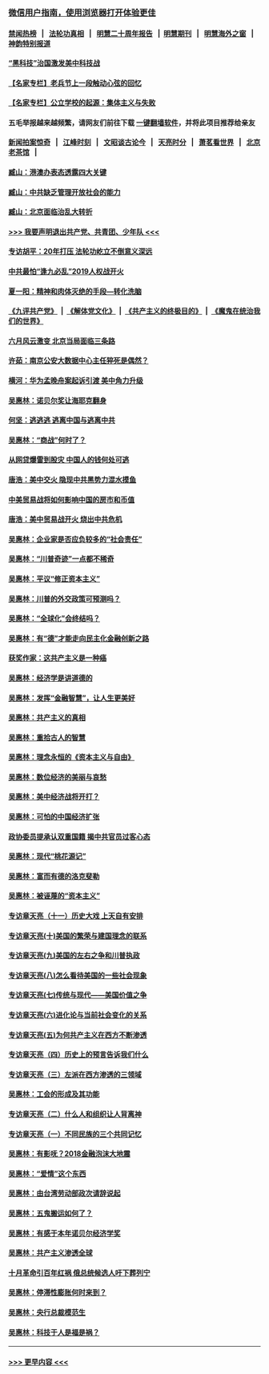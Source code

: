 ### [微信用户指南，使用浏览器打开体验更佳](https://github.com/gfw-breaker/banned-news1/blob/master/indexes/wechat-guide.md?t=0)
#### [禁闻热榜](热点新闻.md?t=0)  &nbsp;&nbsp;|&nbsp;&nbsp; [法轮功真相](https://github.com/gfw-breaker/truth/blob/master/README.md?t=0) &nbsp;&nbsp;|&nbsp;&nbsp; [明慧二十周年报告](https://github.com/gfw-breaker/mh-reports/blob/master/README.md?t=0) &nbsp;&nbsp;|&nbsp;&nbsp;[明慧期刊](https://github.com/gfw-breaker/mh-qikan) &nbsp;&nbsp;|&nbsp;&nbsp; [明慧海外之窗](https://github.com/gfw-breaker/mh-news/blob/master/README.md?t=0) &nbsp;&nbsp;|&nbsp;&nbsp; [神韵特别报道](https://github.com/gfw-breaker/mh-news/blob/master/shenyun.md?t=0)
#### [“黑科技”治国激发美中科技战](../pages/nsc423/n11638056.md?t=02041022) 
#### [【名家专栏】老兵节上一段触动心弦的回忆](../pages/nsc423/n11646016.md?t=02041022) 
#### [【名家专栏】公立学校的起源：集体主义与失败](../pages/nsc423/n11601833.md?t=02041022) 
#### 五毛举报越来越频繁，请网友们前往下载 [一键翻墙软件](https://github.com/gfw-breaker/ssr-accounts)，并将此项目推荐给亲友
#### [新闻拍案惊奇](https://github.com/gfw-breaker/banned-news1/blob/master/pages/link4.md) &nbsp;&nbsp;|&nbsp;&nbsp; [江峰时刻](https://github.com/gfw-breaker/banned-news1/blob/master/pages/link4.md) &nbsp;&nbsp;|&nbsp;&nbsp; [文昭谈古论今](https://github.com/gfw-breaker/banned-news1/blob/master/pages/link4.md) &nbsp;&nbsp;|&nbsp;&nbsp; [天亮时分](https://github.com/gfw-breaker/banned-news1/blob/master/pages/link4.md) &nbsp;&nbsp;|&nbsp;&nbsp; [萧茗看世界](https://github.com/gfw-breaker/banned-news1/blob/master/pages/link4.md) &nbsp;&nbsp;|&nbsp;&nbsp; [北京老茶馆](https://github.com/gfw-breaker/banned-news1/blob/master/pages/link4.md) &nbsp;&nbsp;|&nbsp;&nbsp; 
#### [臧山：港澳办表态透露四大关键](../pages/nsc423/n11421628.md?t=02041022) 
#### [臧山：中共缺乏管理开放社会的能力](../pages/nsc423/n11407457.md?t=02041022) 
#### [臧山：北京面临治乱大转折](../pages/nsc423/n11406895.md?t=02041022) 
#### [>>> 我要声明退出共产党、共青团、少年队 <<<](https://github.com/begood0513/goodnews/blob/master/quit/letter.md) 
#### [专访胡平：20年打压 法轮功屹立不倒意义深远](../pages/nsc423/n11398800.md?t=02041022) 
#### [中共最怕“逢九必乱”2019人权战开火](../pages/nsc423/n11385248.md?t=02041022) 
#### [夏一阳：精神和肉体灭绝的手段—转化洗脑](../pages/nsc423/n11368250.md?t=02041022) 
#### [《九评共产党》](https://github.com/begood0513/9ping.md/blob/master/README.md) &nbsp;|&nbsp; [《解体党文化》](../../../../jtdwh.md/blob/master/README.md)  &nbsp;|&nbsp; [《共产主义的终极目的》](../../../../gczydzjmd.md/blob/master/README.md) &nbsp;|&nbsp; [《魔鬼在统治我们的世界》](../../../../mgztzwmdsj.md/blob/master/README.md) 
#### [六月风云激变 北京当局面临三条路](../pages/nsc423/n11313668.md?t=02041022) 
#### [许茹：南京公安大数据中心主任猝死是偶然？](../pages/nsc423/n11064744.md?t=02041022) 
#### [横河：华为孟晚舟案起诉引渡 美中角力升级](../pages/nsc423/n11027230.md?t=02041022) 
#### [吴惠林：诺贝尔奖让海耶克翻身](../pages/nsc423/n10890049.md?t=02041022) 
#### [何坚：逃逃逃 逃离中国与逃离中共](../pages/nsc423/n10592891.md?t=02041022) 
#### [吴惠林：“商战”何时了？](../pages/nsc423/n10573558.md?t=02041022) 
#### [从网贷爆雷到股灾 中国人的钱何处可逃](../pages/nsc423/n10572800.md?t=02041022) 
#### [唐浩：美中交火 隐现中共黑势力混水摸鱼](../pages/nsc423/n10544040.md?t=02041022) 
#### [中美贸易战将如何影响中国的房市和币值](../pages/nsc423/n10543697.md?t=02041022) 
#### [唐浩：美中贸易战开火 烧出中共危机](../pages/nsc423/n10540126.md?t=02041022) 
#### [吴惠林：企业家是否应负较多的“社会责任”](../pages/nsc423/n10535022.md?t=02041022) 
#### [吴惠林：“川普奇迹”一点都不稀奇](../pages/nsc423/n10512808.md?t=02041022) 
#### [吴惠林：平议“修正资本主义”](../pages/nsc423/n10495724.md?t=02041022) 
#### [吴惠林：川普的外交政策可预测吗？](../pages/nsc423/n10462387.md?t=02041022) 
#### [吴惠林：“全球化”会终结吗？](../pages/nsc423/n10452838.md?t=02041022) 
#### [吴惠林：有“德”才能走向民主化金融创新之路](../pages/nsc423/n10432292.md?t=02041022) 
#### [获奖作家：这共产主义是一种癌](../pages/nsc423/n10431541.md?t=02041022) 
#### [吴惠林：经济学是讲道德的](../pages/nsc423/n10398014.md?t=02041022) 
#### [吴惠林：发挥“金融智慧”，让人生更美好](../pages/nsc423/n10375019.md?t=02041022) 
#### [吴惠林：共产主义的真相](../pages/nsc423/n10351394.md?t=02041022) 
#### [吴惠林：重拾古人的智慧](../pages/nsc423/n10337691.md?t=02041022) 
#### [吴惠林：理念永恒的《资本主义与自由》](../pages/nsc423/n10316274.md?t=02041022) 
#### [吴惠林：数位经济的美丽与哀愁](../pages/nsc423/n10292946.md?t=02041022) 
#### [吴惠林：美中经济战将开打？](../pages/nsc423/n10258825.md?t=02041022) 
#### [吴惠林：可怕的中国经济扩张](../pages/nsc423/n10219147.md?t=02041022) 
#### [政协委员提承认双重国籍 揭中共官员过客心态](../pages/nsc423/n10208809.md?t=02041022) 
#### [吴惠林：现代“桃花源记”](../pages/nsc423/n10185234.md?t=02041022) 
#### [吴惠林：富而有德的洛克斐勒](../pages/nsc423/n10142264.md?t=02041022) 
#### [吴惠林：被诬蔑的“资本主义”](../pages/nsc423/n10124816.md?t=02041022) 
#### [专访章天亮（十一）历史大戏 上天自有安排](../pages/nsc423/n10094905.md?t=02041022) 
#### [专访章天亮(十)美国的繁荣与建国理念的联系](../pages/nsc423/n10094899.md?t=02041022) 
#### [专访章天亮(九)美国的左右之争和川普执政](../pages/nsc423/n10094889.md?t=02041022) 
#### [专访章天亮(八)怎么看待美国的一些社会现象](../pages/nsc423/n10094857.md?t=02041022) 
#### [专访章天亮(七)传统与现代——美国价值之争](../pages/nsc423/n10093140.md?t=02041022) 
#### [专访章天亮(六)进化论与当前社会变化的关系](../pages/nsc423/n10092036.md?t=02041022) 
#### [专访章天亮(五)为何共产主义在西方不断渗透](../pages/nsc423/n10083620.md?t=02041022) 
#### [专访章天亮（四）历史上的预言告诉我们什么](../pages/nsc423/n10083606.md?t=02041022) 
#### [专访章天亮（三）左派在西方渗透的三领域](../pages/nsc423/n10081115.md?t=02041022) 
#### [吴惠林：工会的形成及其功能](../pages/nsc423/n10080633.md?t=02041022) 
#### [专访章天亮（二）什么人和组织让人背离神](../pages/nsc423/n10076637.md?t=02041022) 
#### [专访章天亮（一）不同民族的三个共同记忆](../pages/nsc423/n10074188.md?t=02041022) 
#### [吴惠林：有影呒？2018金融泡沫大地震](../pages/nsc423/n10040534.md?t=02041022) 
#### [吴惠林：“爱情”这个东西](../pages/nsc423/n10019423.md?t=02041022) 
#### [吴惠林：由台湾劳动部政次请辞说起](../pages/nsc423/n9979679.md?t=02041022) 
#### [吴惠林：五鬼搬运如何了？](../pages/nsc423/n9925338.md?t=02041022) 
#### [吴惠林：有感于本年诺贝尔经济学奖](../pages/nsc423/n9871883.md?t=02041022) 
#### [吴惠林：共产主义渗透全球](../pages/nsc423/n9812748.md?t=02041022) 
#### [十月革命引百年红祸 俄总统候选人吁下葬列宁](../pages/nsc423/n9810182.md?t=02041022) 
#### [吴惠林：停滞性膨胀何时来到？](../pages/nsc423/n9764136.md?t=02041022) 
#### [吴惠林：央行总裁模范生](../pages/nsc423/n9728134.md?t=02041022) 
#### [吴惠林：科技于人是福是祸？](../pages/nsc423/n9672982.md?t=02041022) 

----
#### [ >>> 更早内容 <<< ](../indexes/nsc423-earlier.md)
